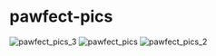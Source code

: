 ﻿# pawfect-pics
![pawfect_pics_3](https://github.com/user-attachments/assets/d08f060b-a535-421f-a132-2905cf29193d)
![pawfect_pics](https://github.com/user-attachments/assets/aef2e4ed-dcd4-41e6-bb5f-59bc499c04e1)
![pawfect_pics_2](https://github.com/user-attachments/assets/35a207ed-2cc3-4b88-9f28-5c78c0142aed)

